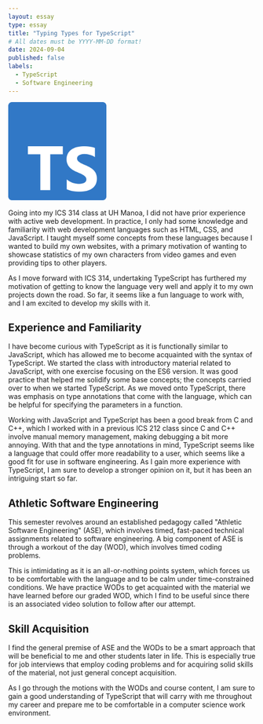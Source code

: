```yaml
---
layout: essay
type: essay
title: "Typing Types for TypeScript"
# All dates must be YYYY-MM-DD format!
date: 2024-09-04
published: false
labels:
  - TypeScript
  - Software Engineering
---
```


<img width="200px" class="rounded float-start pe-4" src="../img/typescript/Typescript.svg">

Going into my ICS 314 class at UH Manoa, I did not have prior experience with active web development. In practice, I only had some knowledge and familiarity with web development languages such as HTML, CSS, and JavaScript. I taught myself some concepts from these languages because I wanted to build my own websites, with a primary motivation of wanting to showcase statistics of my own characters from video games and even providing tips to other players. 

As I move forward with ICS 314, undertaking TypeScript has furthered my motivation of getting to know the language very well and apply it to my own projects down the road. So far, it seems like a fun language to work with, and I am excited to develop my skills with it.

## Experience and Familiarity

I have become curious with TypeScript as it is functionally similar to JavaScript, which has allowed me to become acquainted with the syntax of TypeScript. We started the class with introductory material related to JavaScript, with one exercise focusing on the ES6 version. It was good practice that helped me solidify some base concepts; the concepts carried over to when we started TypeScript. As we moved onto TypeScript, there was emphasis on type annotations that come with the language, which can be helpful for specifying the parameters in a function.

Working with JavaScript and TypeScript has been a good break from C and C++, which I worked with in a previous ICS 212 class since C and C++ involve manual memory management, making debugging a bit more annoying. With that and the type annotations in mind, TypeScript seems like a language that could offer more readability to a user, which seems like a good fit for use in software engineering. As I gain more experience with TypeScript, I am sure to develop a stronger opinion on it, but it has been an intriguing start so far.

## Athletic Software Engineering

This semester revolves around an established pedagogy called "Athletic Software Engineering" (ASE), which involves timed, fast-paced technical assignments related to software engineering. A big component of ASE is through a workout of the day (WOD), which involves timed coding problems.

This is intimidating as it is an all-or-nothing points system, which forces us to be comfortable with the language and to be calm under time-constrained conditions. We have practice WODs to get acquainted with the material we have learned before our graded WOD, which I find to be useful since there is an associated video solution to follow after our attempt.

## Skill Acquisition 

I find the general premise of ASE and the WODs to be a smart approach that will be beneficial to me and other students later in life. This is especially true for job interviews that employ coding problems and for acquiring solid skills of the material, not just general concept acquisition.

As I go through the motions with the WODs and course content, I am sure to gain a good understanding of TypeScript that will carry with me throughout my career and prepare me to be comfortable in a computer science work environment.
